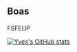 ## Boas

FSFEUP

[![Yves's GitHub stats](https://github-readme-stats-theta-three-27.vercel.app/api?username=yvesb04&hide=stars,issues&show_icons=true&theme=rose_pine&include_all_commits=true)](https://github.com/anuraghazra/github-readme-stats)
